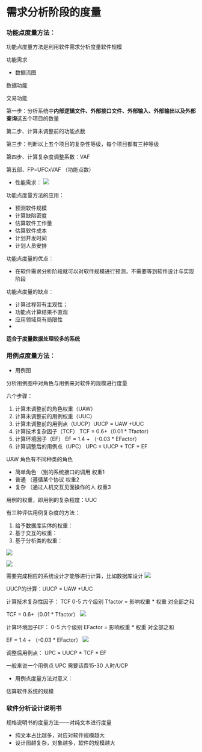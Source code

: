 # 需求分析阶段的度量

### 功能点度量方法：

功能点度量方法是利用软件需求分析度量软件规模

功能需求

- 数据流图

数据功能

交易功能

第一步：分析系统中**内部逻辑文件、外部接口文件、外部输入、外部输出以及外部查询**这五个项目的数量

第二步、计算未调整前的功能点数

第三步：判断以上五个项目的复杂性等级，每个项目都有三种等级

第四步、计算复杂度调整系数：VAF

第五部、FP=UFCxVAF （功能点数）



- 性能需求：
![](img/软件度量与应用03/软件度量与应用03-2020-02-27-09-50-09.png)





功能点度量方法的应用：

- 预测软件规模
- 计算缺陷密度
- 估算软件工作量
- 估算软件成本
- 计划开发时间
- 计划人员安排

功能点度量的优点：

- 在软件需求分析阶段就可以对软件规模进行预测，不需要等到软件设计与实现阶段


功能点度量的缺点：

- 计算过程带有主观性；
- 功能点计算结果不直观
- 应用领域具有局限性
- 

**适合于度量数据处理较多的系统**

### 用例点度量方法：

- 用例图

分析用例图中对角色与用例来对软件的规模进行度量

六个步骤：

1. 计算未调整前的角色权重（UAW）
2. 计算未调整前的用例权重（UUC）
3. 计算未调整前的用例点（UUCP）UUCP = UAW +UUC
4. 计算技术复杂因子（TCF） TCF = 0.6+（0.01 * Tfactor）
5. 计算环境因子（EF） EF = 1.4 + （-0.03 * EFactor）
6. 计算调整后的用例点（UPC） UPC = UUCP * TCF * EF

UAW
角色有不同种类的角色
- 简单角色 （别的系统接口的调用 权重1
- 普通 （遵循某个协议 权重2
- 复杂 （通过人机交互见面操作的人 权重3

用例的权重，即用例的复杂程度：UUC

有三种评估用例复杂度的方法：

1. 给予数据库实体的权重：
2. 基于交互的权重：
3. 基于分析类的权重：

![](img/软件度量与应用03/软件度量与应用03-2020-02-27-10-45-54.png)

![](img/软件度量与应用03/软件度量与应用03-2020-02-27-10-44-08.png)


需要完成相应的系统设计才能够进行计算，比如数据库设计
![](img/软件度量与应用03/软件度量与应用03-2020-03-03-15-18-19.png)

UUCP的计算：UUCP = UAW +UUC

计算技术复杂性因子： TCF 0-5 六个级别
Tfactor = 影响权重 * 权重 对全部之和

TCF = 0.6+（0.01 * Tfactor）
![](img/软件度量与应用03/软件度量与应用03-2020-03-03-15-25-28.png)

计算环境因子EF： 0-5 六个级别
EFactor = 影响权重 * 权重 对全部之和

 EF = 1.4 + （-0.03 * EFactor）
![](img/软件度量与应用03/软件度量与应用03-2020-03-03-15-26-52.png) 

调整后用例点： UPC = UUCP * TCF * EF

一般来说一个用例点 UPC 需要话费15-30 人时/UCP

- 用例点度量方法对意义：

估算软件系统的规模

### 软件分析设计说明书
规格说明书的度量方法——对纯文本进行度量

- 纯文本占比越多，对应对软件规模越大
- 设计图越复杂，对象越多，软件的规模越大